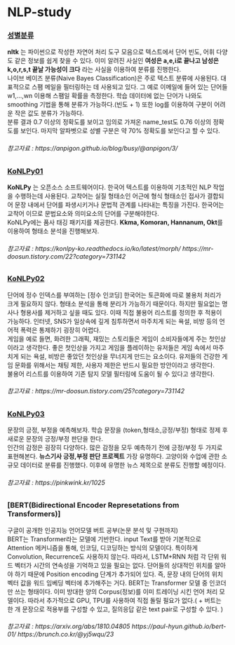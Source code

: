 # NLP-study
### [성별분류](성별분류/GenderClassification.ipynb)  
**nltk** 는 파이썬으로 작성한 자연어 처리 도구 모음으로 텍스트에서 단어 빈도, 어휘 다양도 같은 정보를 쉽게 찾을 수 있다. 
이미 알려진 사실인 **여성은 a,e,i로 끝나고 남성은 k,o,r,s,t 끝날 가능성이 크다** 라는 사실을 이용하여 분류를 진행한다.  
나이브 베이즈 분류(Naive Bayes Classification)은 주로 텍스트 분류에 사용된다. 대표적으로 스팸 메일을 필터링하는 데 사용되고 있다.
그 예로 이메일에 들어 있는 단어들 w1,...,wn 이용해 스팸일 확률을 측정한다. 학습 데이터에 없는 단어가 나와도 smoothing 기법을 통해 분류가 가능하다.(빈도 + 1)
또한 log를 이용하여 구분이 어려운 작은 값도 분류가 가능하다.  
분류 결과 0.7 이상의 정확도를 보이고 임의로 가져온 name_test도 0.76 이상의 정확도를 보인다. 마지막 알파벳으로 성별 구분은 약 70% 정확도를 보인다고 할 수 있다.

<h6> 참고자료 : https://anpigon.github.io/blog/busy/@anpigon/3/


### [KoNLPy01](KoNLPy01.ipynb)  
**KoNLPy** 는 오픈소스 소프트웨어이다. 한국어 텍스트를 이용하여 기초적인 NLP 작업을 수행하는데 사용된다. 교착어는 실질 형태소인 어근에 형식 형태소인 접사가 결합되어 문장 내에서 단어를 파생시키거나 문법적 관계를 나타내는 특징을 가진다. 한국어는 교착어 이므로 문법요소와 의미요소의 단어를 구분해야한다.  
KoNLPy에는 품사 태깅 패키지를 제공한다. **Kkma, Komoran, Hannanum, Okt**를 이용하여 형태소 분석을 진행해보자.

<h6> 참고자료 : https://konlpy-ko.readthedocs.io/ko/latest/morph/ https://mr-doosun.tistory.com/22?category=731142
  
  ### [KoNLPy02](KoNLPy02.ipynb)  
단어에 정수 인덱스를 부여하는 [정수 인코딩] 한국어는 토큰화에 따로 불용처 처리가 크게 필요하지 않다. 형태소 분석을 통해 분리가 가능하기 때문이다. 하지만 필요없는 명사나 형용사를 제거하고 싶을 때도 있다. 이때 직접 불용어 리스트를 정의한 후 적용이 가능하다. 인터넷, SNS가 일상속에 깊게 침투하면서 마주치게 되는 욕설, 비방 등의 언어적 폭력은 통제하기 굉장히 어렵다.  
게임을 예로 들면, 화려한 그래픽, 재밌는 스토리들은 게임이 소비자들에게 주는 첫인상이라고 생각한다. 좋은 첫인상을 가지고 게임을 플레이하는 유저들은 게임 속에서 마주치게 되는 욕설, 비방은 좋았던 첫인상을 무너지게 만드는 요소이다. 유저들의 건강한 게임 문화를 위해서는 채팅 제한, 사용자 제한은 반드시 필요한 방안이라고 생각한다.  
불용어 리스트를 이용하여 기존 탐지 모델 필터링에 도움이 될 수 있다고 생각한다. 

<h6> 참고자료 : https://mr-doosun.tistory.com/25?category=731142

  ### [KoNLPy03](KoNLPy03.ipynb)  
문장의 긍정, 부정을 예측해보자. 학습 문장을 (token,형태소,긍정/부정) 형태로 정제 후 새로운 문장의 긍정/부정 판단을 한다.  
인간의 감정은 굉장히 다양하다. 많은 감정을 모두 예측하기 전에  긍정/부정 두 가지로 표현해본다. **뉴스기사 긍정,부정 판단 프로젝트** 가장 유명하다. 고양이와 수업에 관한 소규모 데이터로 분류를 진행했다. 이후에 유명한 뉴스 제목으로 분류도 진행할 예정이다.

<h6> 참고자료 : https://pinkwink.kr/1025

  ### [BERT(Bidirectional Encoder Represetations from Transformers)]  
구글이 공개한 인공지능 언어모델 버트 공부(논문 분석 및 구현까지)  
BERT는 Transformer라는 모델에 기반한다. input Text를 받아 기본적으로 Attention 메커니즘을 통해, 인코딩, 디코딩하는 방식의 모델이다. 특이하게 Convolution, Recurrence도 사용하지 않는다. 따라서, LSTM+RNN 처럼 각 단위 워드 벡터가 시간의 연속성을 기억하고 있을 필요는 없다. 단어들의 상대적인 위치를 알아야 하기 때문에 Position encoding 단계가 추가되어 있다. 즉, 문장 내의 단어의 위치 벡터 값을 워드 임베딩 벡터에 추가해주는 거다. BERT는 Transformer 모델 중 인코더만 쓰는 형태이다. 이미 방대한 양의 Corpus(정보)를 이미 트레이닝 시킨 언어 처리 모델이다. 따라서 추가적으로 GPU, TPU를 사용하여 직접 돌릴 필요가 없다.( + 버트는 한 개 문장으로 적용부를 구성할 수 있고, 질의응답 같은 text pair로 구성할 수 있다. )
<h6> 참고자료 : https://arxiv.org/abs/1810.04805 https://paul-hyun.github.io/bert-01/ https://brunch.co.kr/@yj5wqu/23
